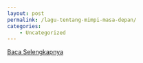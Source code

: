 ```yaml
---
layout: post
permalink: /lagu-tentang-mimpi-masa-depan/
categories:
    - Uncategorized
---
```


[Baca Selengkapnya](/10)